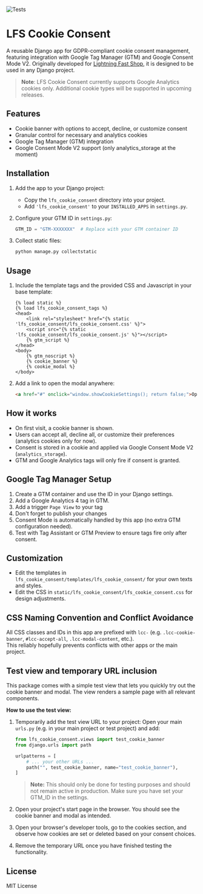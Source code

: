 ![Tests](https://github.com/diefenbach/lfs_cookie_consent/actions/workflows/tests.yml/badge.svg)

# LFS Cookie Consent

A reusable Django app for GDPR-compliant cookie consent management, featuring integration with Google Tag Manager 
(GTM) and Google Consent Mode V2. Originally developed for [Lightning Fast Shop](https://github.com/diefenbach/django-lfs), 
it is designed to be used in any Django project.

> **Note**: LFS Cookie Consent currently supports Google Analytics cookies only. Additional cookie types will be supported in upcoming releases.

## Features
- Cookie banner with options to accept, decline, or customize consent
- Granular control for necessary and analytics cookies
- Google Tag Manager (GTM) integration
- Google Consent Mode V2 support (only analytics_storage at the moment)

## Installation
1. Add the app to your Django project:
   - Copy the `lfs_cookie_consent` directory into your project.
   - Add `'lfs_cookie_consent'` to your `INSTALLED_APPS` in `settings.py`.

2. Configure your GTM ID in `settings.py`:
   ```python
   GTM_ID = "GTM-XXXXXXX"  # Replace with your GTM container ID
   ```

3. Collect static files:
   ```bash
   python manage.py collectstatic
   ```

## Usage
1. Include the template tags and the provided CSS and Javascript in your base template:
   ```django
   {% load static %}
   {% load lfs_cookie_consent_tags %}
   <head>
       <link rel="stylesheet" href="{% static 'lfs_cookie_consent/lfs_cookie_consent.css' %}">
       <script src="{% static 'lfs_cookie_consent/lfs_cookie_consent.js' %}"></script>
       {% gtm_script %}
   </head>
   <body>
       {% gtm_noscript %}
       {% cookie_banner %}
       {% cookie_modal %}
   </body>
   ```

2. Add a link to open the modal anywhere:
   ```html
   <a href="#" onclick="window.showCookieSettings(); return false;">Open cookie settings</a>
   ```

## How it works
- On first visit, a cookie banner is shown.
- Users can accept all, decline all, or customize their preferences (analytics cookies only for now).
- Consent is stored in a cookie and applied via Google Consent Mode V2 (`analytics_storage`).
- GTM and Google Analytics tags will only fire if consent is granted.

## Google Tag Manager Setup
1. Create a GTM container and use the ID in your Django settings.
2. Add a Google Analytics 4 tag in GTM.
3. Add a trigger `Page View` to your tag
4. Don't forget to publish your changes
5. Consent Mode is automatically handled by this app (no extra GTM configuration needed).
6. Test with Tag Assistant or GTM Preview to ensure tags fire only after consent.

## Customization
- Edit the templates in `lfs_cookie_consent/templates/lfs_cookie_consent/` for your own texts and styles.
- Edit the CSS in `static/lfs_cookie_consent/lfs_cookie_consent.css` for design adjustments.

## CSS Naming Convention and Conflict Avoidance
All CSS classes and IDs in this app are prefixed with `lcc-` (e.g. `.lcc-cookie-banner`, `#lcc-accept-all`, `.lcc-modal-content`, etc.).  
This reliably hopefully prevents conflicts with other apps or the main project.

## Test view and temporary URL inclusion
This package comes with a simple test view that lets you quickly try out the cookie banner and modal. The view renders a sample page with all relevant components.

**How to use the test view:**

1. Temporarily add the test view URL to your project:
   Open your main `urls.py` (e.g. in your main project or test project) and add:
   ```python
   from lfs_cookie_consent.views import test_cookie_banner
   from django.urls import path

   urlpatterns = [
       # ... your other URLs ...
       path("", test_cookie_banner, name="test_cookie_banner"),
   ]
   ```
   
   > **Note:** This should only be done for testing purposes and should not remain active in production. Make sure you have set your GTM_ID in the settings.

2. Open your project's start page in the browser.
   You should see the cookie banner and modal as intended.

3. Open your browser's developer tools, go to the cookies section, and observe how cookies are set or deleted based on your consent choices.

4. Remove the temporary URL once you have finished testing the functionality.

## License
MIT License 

